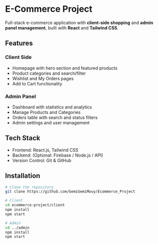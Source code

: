 # E-Commerce Project

Full-stack e-commerce application with **client-side shopping** and **admin panel management**, built with **React** and **Tailwind CSS**.

## Features

### Client Side
- Homepage with hero section and featured products
- Product categories and search/filter
- Wishlist and My Orders pages
- Add to Cart functionality

### Admin Panel
- Dashboard with statistics and analytics
- Manage Products and Categories
- Orders table with search and status filters
- Admin settings and user management

## Tech Stack
- Frontend: React.js, Tailwind CSS
- Backend: (Optional: Firebase / Node.js / API)
- Version Control: Git & GitHub

## Installation

```bash
# Clone the repository
git clone https://github.com/GemiGemiMouy/Ecommerce_Project

# Client
cd ecommerce-project/client
npm install
npm start

# Admin
cd ../admin
npm install
npm start
